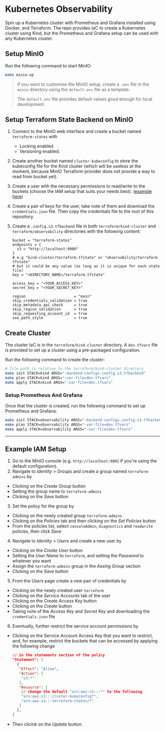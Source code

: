 # Kubernetes Observability
Spin up a Kubernetes cluster with Prometheus and Grafana installed using Docker, and Terraform.
The repo provides IaC to create a Kubernetes cluster using Kind, but the Prometheus and Grafana setup can be used with any Kubernetes cluster.

## Setup MinIO
Run the following command to start MinIO:
```bash
make minio-up
```
> If you want to customise the MinIO setup, create a `.env` file in the `minio` directory using the `default.env` file as a template.
>
> The `default.env` file provides default values good enough for local development.

## Setup Terraform State Backend on MinIO
1. Connect to the MinIO web interface and create a bucket named `terraform-states` with
    - Locking enabled
    - Versioning enabled.

2. Create another bucket named `cluster-kubeconfig` to store the kubeconfig file for the Kind cluster (which will be useless at the moment,
because MinIO Terraform provider does not provide a way to read from bucket yet).

3. Create a user with the necessary permissions to read/write to the buckets (choose the IAM setup that suits your needs best). ([example here](#Example-IAM-Setup))

4. Create a pair of keys for the user, take note of them and download the `credentials.json` file. Then copy the credentials file
to the root of this repository.

5. Create a `.config.s3.tfbackend` file in both `terraform/kind-cluster` and `terraform/observability` directories with the following content:
    ```hcl
    bucket = "terraform-states"
    endpoints = {
      s3 = "http://localhost:9000"
    }
    # e.g "kind-cluster/terraform.tfstate" or "observability/terraform  tfstate"
    # but it could be any value (as long as it is unique for each state file)
    key = "<DIRECTORY_NAME>/terraform.tfstate"

    access_key = "<YOUR_ACCESS_KEY>"
    secret_key = "<YOUR_SECRET_KEY>"

    region                      = "main"
    skip_credentials_validation = true
    skip_metadata_api_check     = true
    skip_region_validation      = true
    skip_requesting_account_id  = true
    use_path_style              = true
    ```

## Create Cluster
The cluster IaC is in the `terraform/kind-cluster` directory.
A `dev.tfvars` file is provided to set up a cluster using a pre-packaged configuration.

Run the following command to create the cluster:
```bash
# file path is relative to the terraform/kind-cluster directory
make init STACK=kind ARGS="-backend-config=.config.s3.tfbackend"
make plan STACK=kind ARGS="-var-file=dev.tfvars"
make apply STACK=kind ARGS="-var-file=dev.tfvars"
```

### Setup Prometheus And Grafana
Once that the cluster is created, run the following command to set up Prometheus and Grafana:
```bash
make init STACK=observability ARGS="-backend-config=.config.s3.tfbackend"
make plan STACK=observability ARGS="-var-file=dev.tfvars"
make apply STACK=observability ARGS="-var-file=dev.tfvars"
```

---
## Example IAM Setup
1. Go to the MinIO console (e.g. `http://localhost:9001` if you're using the default configuration).
2. Navigate to *Identity* > *Groups* and create a group named `terraform-admins` by
  - Clicking on the *Create Group* button
  - Setting the group name to `terraform-admins`
  - Clicking on the *Save* button
3. Set the policy for the group by
  - Clicking on the newly created group `terraform-admins`
  - Clicking on the *Policies* tab and then clicking on the *Set Policies* button
  - From the policies list, select `consoleAdmin`, `diagnostics` and `readwrite` policies, then click *Save*
4. Navigate to *Identity* > *Users* and create a new user by
  - Clicking on the *Create User* button
  - Setting the *User Name* to `terraform`, and setting the *Password* to whatever you want
  -  Assign the `terraform-admins` group in the *Assing Group* section
  - Clicking on the *Save* button
5. From the *Users* page create a new pair of credentials by
  - Clicking on the newly created user `terraform`
  - Clicking on the *Service Accounts* tab of the user
  - Clicking on the *Create Access Key* button
  - Clicking on the *Create* button
  - Taking note of the *Access Key* and *Secret Key* and downloading the `credentials.json` file
6. Eventually, further restrict the service account permissions by
  - Clicking on the Service Account Access Key that you want to restrict, and, for example, restrict the buckets that can be accessed by
    applying the following change
    ```json
    // in the statements section of the policy
    "Statement": [
      {
       "Effect": "Allow",
       "Action": [
        "s3:*"
       ],
       "Resource": [
        // change the default "arn:aws:s3:::*" to the following
        "arn:aws:s3:::cluster-kubeconfig*",
        "arn:aws:s3:::terraform-states/*"
       ]
      },
    ]
    ```
  - Then clicink on the *Update* button.
